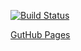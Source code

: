 [![Build Status](https://secure.travis-ci.org/hyoshida/appirits_band_club.png)](http://travis-ci.org/hyoshida/appirits_band_club)

[GutHub Pages](http://hyoshida.github.io/appirits_band_club)
